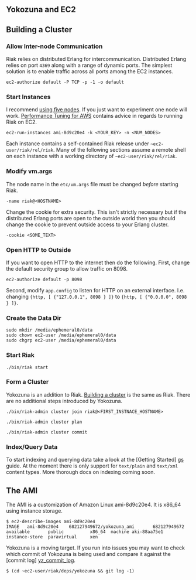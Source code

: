Yokozuna and EC2
----------

## Building a Cluster

### Allow Inter-node Communication

Riak relies on distributed Erlang for intercommunication.  Distributed
Erlang relies on port `4369` along with a range of dynamic ports.  The
simplest solution is to enable traffic across all ports among the EC2
instances.

    ec2-authorize default -P TCP -p -1 -o default

### Start Instances

I recommend [using five nodes][five_nodes].  If you just want to
experiment one node will work.  [Performance Tuning for AWS][perf_aws]
contains advice in regards to running Riak on EC2.

    ec2-run-instances ami-8d9c20e4 -k <YOUR_KEY> -n <NUM_NODES>

Each instance contains a self-contained Riak release under
`~ec2-user/riak/rel/riak`.  Many of the following sections assume a
remote shell on each instance with a working directory of
`~ec2-user/riak/rel/riak`.

### Modify vm.args

The node name in the `etc/vm.args` file must be changed _before_
starting Riak.

    -name riak@<HOSTNAME>

Change the cookie for extra security.  This isn't strictly necessary
but if the distributed Erlang ports are open to the outside world then
you should change the cookie to prevent outside access to your Erlang
cluster.

    -cookie <SOME_TEXT>

### Open HTTP to Outside

If you want to open HTTP to the internet then do the following.
First, change the default security group to allow traffic on 8098.

    ec2-authorize default -p 8098

Second, modify `app.config` to listen for HTTP on an external
interface.  I.e. changing `{http, [ {"127.0.0.1", 8098 } ]}` to
`{http, [ {"0.0.0.0", 8098 } ]}`.

### Create the Data Dir

    sudo mkdir /media/ephemeral0/data
    sudo chown ec2-user /media/ephemeral0/data
    sudo chgrp ec2-user /media/ephemeral0/data

### Start Riak

    ./bin/riak start

### Form a Cluster

Yokozuna is an addition to Riak.  [Building a cluster][cluster_setup]
is the same as Riak.  There are no additional steps introduced by
Yokozuna.

    ./bin/riak-admin cluster join riak@<FIRST_INSTNACE_HOSTNAME>

    ./bin/riak-admin cluster plan

    ./bin/riak-admin cluster commit

### Index/Query Data

To start indexing and querying data take a look at the
[Getting Started] [gs] guide.  At the moment there is only support for
`text/plain` and `text/xml` content types.  More thorough docs on
indexing coming soon.

## The AMI

The AMI is a customization of Amazon Linux ami-8d9c20e4.  It
is x86_64 using instance storage.

    $ ec2-describe-images ami-8d9c20e4
    IMAGE   ami-8d9c20e4    682127949672/yokozuna_ami       682127949672    available       public          x86_64  machine aki-88aa75e1                    instance-store  paravirtual     xen

Yokozuna is a moving target.  If you run into issues you may want to
check which commit of Yokozuna is being used and compare it against
the [commit log] [yz_commit_log].

    $ (cd ~ec2-user/riak/deps/yokozuna && git log -1)


[cluster_setup]: http://docs.basho.com/riak/latest/cookbooks/Basic-Cluster-Setup/

[five_nodes]: http://basho.com/blog/technical/2012/04/27/Why-Your-Riak-Cluster-Should-Have-At-Least-Five-Nodes/

[gs]: https://github.com/rzezeski/yokozuna#creating-an-index

[perf_aws]: http://docs.basho.com/riak/latest/cookbooks/Performance-Tuning-AWS/

[yz_commit_log]: https://github.com/rzezeski/yokozuna/commits/master
